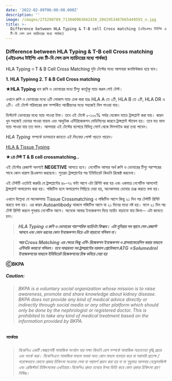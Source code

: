 ```yaml
---
date: '2022-02-09T06:00:00.000Z'
description: ''
image: /images/275298789_713040903042438_2042953487665449593_n.jpg
title: >-
  Difference between HLA Typing & T-B cell Cross matching (এইচএলএ টাইপিং এবং
  টি-বি সেল ক্রস ম্যাচিংয়ের মধ্যে পার্থক্য)
---
```




### Difference between HLA Typing & T-B cell Cross matching (এইচএলএ টাইপিং এবং টি-বি সেল ক্রস ম্যাচিংয়ের মধ্যে পার্থক্য)

HLA Typing ও T & B Cell Cross Matching দুটা টেস্টের মধ্যে আপনারা কনফিউজড হয়ে যান। 

**1. HLA Typinng 2. T & B Cell Cross matching** 

**★HLA Typing** হল রুগি ও ডোনারের মধ্যে টিস্যু কতটুকু ম্যাচ করল সেই টেস্ট। 

এখানে রুগি ও ডোনারের মধ্যে ৬টি লোকাস ম্যাচ চেক করা হয়ঃ HLA A তে ২টি, HLA B তে ২টি, HLA DR এ ২টি। এই টেস্টে পরিবারের রক্ত সম্পর্কিত আত্মীয়দের মধ্যে সহজেই মিল পাওয়া যায়। 

ডিস্ট্যান্ট ডোনারের মধ্যে ম্যাচ পাওয়া টাফ। তবে এই টেস্টে ০-১০০% পর্যন্ত যেকোন ম্যাচে ট্রান্সপ্লান্ট করা যায়। কারন খুব সহজেই ডোনার পাওয়া যায়না এবং আধুনিক এন্টিরিজেকশন মেডিসিনের কারনে ট্রান্সপ্লান্ট স্ট্যাবল হয়। তবে যত ভাল ম্যাচ পাওয়া যায় তত ভাল। আপনারা এই টেস্টের ব্যাপারে বিভিন্ন সোর্স থেকে মিসগাইড করা তথ্য পাবেন। 

_HLA Typing সম্পর্কে ভালভাবে জানতে এই লিংকের পোস্ট পড়তে পারেন।_

[HLA & Tissue Typing]( https://bkpa.net/hla-tissue-typing/  "HLA & Tissue Typing")

**★২য় টেস্ট T & B cell crossmatching..** 

এই টেস্টের রেজাল্ট অবশ্যই **NEGETIVE** আসতে হবে। নেগেটিভ আসার অর্থ রুগি ও ডোনারের টিস্যু পরস্পরের সাথে কোন খারাপ রিএকশন করছেনা। সুতরাং ট্রান্সপ্লান্টের পর ইমিডিয়েট কিডনি রিজেক্ট করবেনা। 

এই টেস্টটি এতটাই জরুরি যে ট্রান্সপ্লান্টের ৪৮-৭২ ঘন্টা আগে এটা রিপিট করা হয় এবং একমাত্র নেগেটিভ আসলেই ট্রান্সপ্লান্ট অপারেশন করা হয়। পজিটিভ হলে অপারেশন পিছিয়ে দেয়া হয়, অনেকসময় ডোনার চেঞ্জ করতে বলা হয়। 

এখানে উল্লেখ্য যে অনেকসময় Tissue Crossmatching এ পজিটিভ আসে কিন্তু ২১ দিন পর টেস্টটি রিপিট করতে বলা হয়। এর কারন Autoantibody থাকলে পজিটিভ আসে যা ২১ দিনের মধ্যে নষ্ট হয়। ফলে ২১ দিন পর টেস্ট রিপিট করলে পুনরায় নেগেটিভ আসে। অনেকে আবার ইনজেকশন দিয়ে ম্যাচিং বাড়ানো যায় কিনা-- এটা জানতে চান। 

> **_HLA Typing এ রুগি ও ডোনারের পারস্পরিক ম্যাচিংটা ফিক্সড। এটা দুনিয়ার সব ল্যাবে সেম রেজাল্ট আসবে এবং কোন ধরনের কোন ইনজেকশন দিয়ে এটা বাড়ানো পসিবল না।_**

>  **_আর Cross Matching এর ক্ষেত্রে কিছু এন্টি-রিজেকশন ইনজেকশন ও প্লাসমাফেরেসিস করার মাধ্যমে এন্টিবডি কমানো পসিবল। তবে সাধারনত সব ট্রান্সপ্লান্টের নরমাল প্রোটোকলে ATG ও Solumedrol ইনজেকশনের মাধ্যমে ইমিডিয়েট রিজেকশনের রিস্ক কমিয়ে নেয়া হয়_**

**ⒸBKPA**

##### **Caution:**

> ###### BKPA is a voluntary social organization whose mission is to raise awareness, promote and share knowledge about kidney disease. BKPA does not provide any kind of medical advice directly or indirectly through social media or any other platform which should only be done by the nephrologist or registered doctor. This is prohibited to take any kind of medical treatment based on the information provided by BKPA.

##### **সতর্কতাঃ**

> ###### বিকেপিএ একটি স্বেচ্ছাসেবী সামাজিক সংগঠন যার লক্ষ্য কিডনি রোগ সম্পর্কে সামাজিক সচেতনতা বৃদ্ধি,প্রচার এবং সতর্ক করা। বিকেপিএতে সামাজিক মাধ্যম অথবা অন্য কোন মাধ্যম ব্যবহার করে বা সরাসরি প্রত্যক্ষ / পরোক্ষভাবে কোনো প্রকার চিকিৎসা সংক্রান্ত সেবা বা পরামর্শ প্রদান করা হয় না যা শুধুমাত্র আপনার নেফ্রোলজিস্ট এবং রেজিস্টার্ড চিকিৎসকের এখতিয়ার।বিকেপিএ প্রদত্ত তথ্যের উপর ভিত্তি করে কোন প্রকার চিকিৎসা গ্রহণ নিষিদ্ধ।
